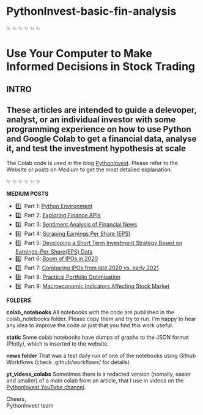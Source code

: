 # PythonInvest-basic-fin-analysis
:sparkles: :sparkles: :sparkles: :sparkles: :sparkles: :sparkles:

# Use Your Computer to Make Informed Decisions in Stock Trading

**INTRO**
-------------------------------------
 These articles are intended to guide a delevoper, analyst, or an individual investor with some programming experience on how to use Python and  Google Colab to get a financial data, analyse it, and test the investment hypothesis at scale
------------------------------------- 

The Colab code is used in the blog [PythonInvest](https://pythoninvest.com/blog). Please refer to the Website or posts on Medium to get the most detailed explanation.

:sparkles: :sparkles: :sparkles: :sparkles: :sparkles: :sparkles:

**MEDIUM POSTS**
* :one:	&nbsp;Part 1: [Python Environment](https://pythoninvest.com/long-read/python-environment) 
* :two:	&nbsp;Part 2: [Exploring Finance APIs](https://pythoninvest.com/long-read/exploring-finance-apis) 
* :three:	&nbsp;Part 3: [Sentiment Analysis of Financial News](https://pythoninvest.com/long-read/sentiment-analysis-of-financial-news) 
* :four:	&nbsp;Part 4: [Scraping Earnings Per Share (EPS)](https://pythoninvest.com/long-read/scraping-earnings-per-share-eps) 
* :five:	&nbsp;Part 5: [Developing a Short Term Investment Strategy Based on Earnings-Per-Share(EPS) Data](https://pythoninvest.com/long-read/developing-short-term-investment-strategy-based-on-esp) 
* :six:	&nbsp;Part 6: [Boom of IPOs in 2020](https://pythoninvest.com/long-read/boom-of-ipos-in-2020)  
* 7️⃣	&nbsp;Part 7: [Comparing IPOs from late 2020 vs. early 2021](https://pythoninvest.com/long-read/comparing-ipos-from-late-2020-2021)  
* 8️⃣ &nbsp;Part 8: [Practical Portfolio Optimisation](https://pythoninvest.com/long-read/practical-portfolio-optimisation)  
* 9️⃣ &nbsp;Part 9: [Macroeconomic Indicators Affecting Stock Market](https://pythoninvest.com/long-read/macro-indicators-affecting-stock-market)  

**FOLDERS**

  **colab_notebooks**
   All notebooks with the code are published in the colab_notebooks folder. Please copy them and try to run.
   I'm happy to hear any idea to improve the code or just that you find this work useful.

  **static**
   Some colab notebooks have dumps of graphs to the JSON format (Plotly), which is inserted to the website.

  **news folder**
    That was a test daily run of one of the notebooks using Github Workflows (check .github/workflows/ for details)
  
  **yt_videos_colabs**
    Sometimes there is a redacted version (nomally, easier and smaller) of a main colab from an article, that I use in videos on the [PythonInvest YouTube channel](https://www.youtube.com/channel/UCZb99NG1IE75c5qH2mCuqVg). 

 
Cheers, <br>
PythonInvest team
